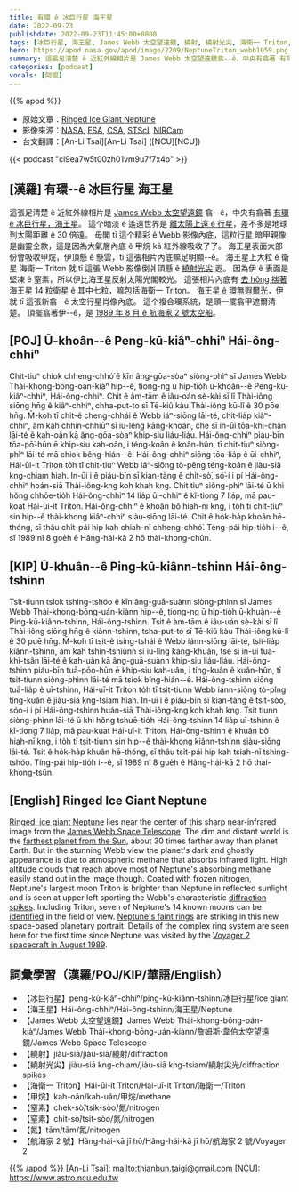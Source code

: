 ```yaml
---
title: 有環 ê 冰巨行星 海王星
date: 2022-09-23
publishdate: 2022-09-23T11:45:00+0800
tags: [冰巨行星, 海王星, James Webb 太空望遠鏡, 繞射, 繞射光尖, 海衛一 Triton, 甲烷, 窒素, 氮, 航海家 2 號]
hero: https://apod.nasa.gov/apod/image/2209/NeptuneTriton_webb1059.png
summary: 這張足清楚 ê 近紅外線相片是 James Webb 太空望遠鏡翕--ê，中央有翕著 有環 ê 冰巨行星 海王星。
categories: [podcast]
vocals: [阿錕]
---
```


{{% apod %}}

- 原始文章：[Ringed Ice Giant Neptune](https://apod.nasa.gov/apod/ap220923.html)
- 影像來源：[NASA](https://www.nasa.gov), [ESA](https://www.esa.int/), [CSA](https://www.asc-csa.gc.ca/eng/), [STScI](https://www.stsci.edu/), [NIRCam](https://webbtelescope.org/contents/media/images/01FA0SZSEW1TZ51BHG0EGW2EZP)
- 台文翻譯：[An-Li Tsai][An-Li Tsai] ([NCU][NCU])

{{< podcast "cl9ea7w5t00zh01vm9u7f7x4o" >}}

## [漢羅] 有環--ê 冰巨行星 海王星
這張足清楚 ê 近紅外線相片是 [James Webb 太空望遠鏡][James Webb Space Telescope] 翕--ê，中央有翕著 [有環 ê 冰巨行星，海王星][Ringed, ice giant Neptune]。
這个暗淡 ê 遙遠世界是 [離太陽上遠 ê 行星][farthest planet from the Sun]，差不多是地球到太陽距離 ê 30 倍遠。
毋閣 tī 這个精彩 ê Webb 影像內底，這粒行星 暗甲親像是幽靈仝款，這是因為大氣層內底 ê 甲烷 kā 紅外線吸收了了。
海王星表面大部份會吸收甲烷，伊頂懸 ê 懸雲，tī 這張相片內底嘛足明顯--ê。
海王星上大粒 ê 衛星 海衛一 Triton 就 tī 這張 Webb 影像倒爿頂懸 ê [繞射光尖][diffraction spikes] 遐。
因為伊 ê 表面是堅凍 ê 窒素，所以伊比海王星反射太陽光閣較光。
這張相片內底有 [去 hŏng 揣著][identified] 海王星 14 粒衛星 ê 其中七粒，嘛包括海衛一 Triton。
[海王星 ê 環無遐爾光][Neptune's faint rings]，伊就 tī 這張新翕--ê 太空行星肖像內底。
這个複合環系統，是頭一擺翕甲遮爾清楚。
頂擺翕著伊--ê，是 [1989 年 8 月 ê 航海家 2 號太空船][Voyager 2 spacecraft in August 1989]。

## [POJ] Ū-khoân--ê Peng-kū-kiâⁿ-chhiⁿ Hái-ông-chhiⁿ
Chit-tiuⁿ chiok chheng-chhó͘ ê kīn âng-gōa-sòaⁿ siòng-phìⁿ sī James Webb Thài-khong-bōng-oán-kiàⁿ hip--ê, tiong-ng ū hip-tio̍h ū-khoân--ê Peng-kū-kiâⁿ-chhiⁿ, Hái-ông-chhiⁿ.
Chit ê àm-tām ê iâu-oán sè-kài sī lî Thài-iông siōng hn̄g ê kiâⁿ-chhiⁿ, chha-put-to sī Tē-kiû kàu Thài-iông kū-lî ê 30 pōe hn̄g.
M̄-koh tī chit-ê cheng-chhái ê Webb iáⁿ-siōng lāi-té, chit-lia̍p kiâⁿ-chhiⁿ, àm kah chhin-chhiūⁿ sī iu-lêng kāng-khoán, che sī in-ūi tōa-khì-chân lāi-té ê kah-oân kā âng-gōa-sòaⁿ khip-siu liáu-liáu.
Hái-ông-chhiⁿ piáu-bīn tōa-pō͘-hūn ē khip-siu kah-oân, i téng-koân ê koân-hûn, tī chit-tiuⁿ siòng-phìⁿ lāi-té mā chiok bêng-hián--ê.
Hái-ông-chhiⁿ siōng tōa-lia̍p ê ūi-chhiⁿ, Hái-ūi-it Triton to̍h tī chit-tiuⁿ Webb iáⁿ-siōng tò-pêng téng-koân ê jiàu-siā kng-chiam hiah.
In-ūi i ê piáu-bīn sī kian-tàng ê chi̍t-sò͘, só͘-í i pí Hái-ông-chhiⁿ hoán-siā Thài-iông-kng koh khah kng.
Chit tiuⁿ siòng-phìⁿ lāi-té ū khì hŏng chhōe-tio̍h Hái-ông-chhiⁿ 14 lia̍p ūi-chhiⁿ ê kî-tiong 7 lia̍p, mā pau-koat Hái-ūi-it Triton.
Hái-ông-chhiⁿ ê khoân bô hiah-nī kng, i to̍h tī chit-tiuⁿ sin hip--ê thài-khong kiâⁿ-chhiⁿ siàu-siōng lāi-té.
Chit ê ho̍k-ha̍p khoân hē-thóng, sī thâu chi̍t-pái hip kah chiah-nī chheng-chhó͘.
Téng-pái hip-tio̍h i--ê, sī 1989 nî 8 goe̍h ê Hâng-hái-kā 2 hō thài-khong-chûn.

## [KIP] Ū-khuân--ê Ping-kū-kiânn-tshinn Hái-ông-tshinn
Tsit-tiunn tsiok tshing-tshóo ê kīn âng-guā-suànn siòng-phìnn sī James Webb Thài-khong-bōng-uán-kiànn hip--ê, tiong-ng ū hip-tio̍h ū-khuân--ê Ping-kū-kiânn-tshinn, Hái-ông-tshinn.
Tsit ê àm-tām ê iâu-uán sè-kài sī lî Thài-iông siōng hn̄g ê kiânn-tshinn, tsha-put-to sī Tē-kiû kàu Thài-iông kū-lî ê 30 puē hn̄g.
M̄-koh tī tsit-ê tsing-tshái ê Webb iánn-siōng lāi-té, tsit-lia̍p kiânn-tshinn, àm kah tshin-tshiūnn sī iu-lîng kāng-khuán, tse sī in-uī tuā-khì-tsân lāi-té ê kah-uân kā âng-guā-suànn khip-siu liáu-liáu.
Hái-ông-tshinn piáu-bīn tuā-pōo-hūn ē khip-siu kah-uân, i tíng-kuân ê kuân-hûn, tī tsit-tiunn siòng-phìnn lāi-té mā tsiok bîng-hián--ê.
Hái-ông-tshinn siōng tuā-lia̍p ê uī-tshinn, Hái-uī-it Triton to̍h tī tsit-tiunn Webb iánn-siōng tò-pîng tíng-kuân ê jiàu-siā kng-tsiam hiah.
In-uī i ê piáu-bīn sī kian-tàng ê tsi̍t-sòo, sóo-í i pí Hái-ông-tshinn huán-siā Thài-iông-kng koh khah kng.
Tsit tiunn siòng-phìnn lāi-té ū khì hŏng tshuē-tio̍h Hái-ông-tshinn 14 lia̍p uī-tshinn ê kî-tiong 7 lia̍p, mā pau-kuat Hái-uī-it Triton.
Hái-ông-tshinn ê khuân bô hiah-nī kng, i to̍h tī tsit-tiunn sin hip--ê thài-khong kiânn-tshinn siàu-siōng lāi-té.
Tsit ê ho̍k-ha̍p khuân hē-thóng, sī thâu tsi̍t-pái hip kah tsiah-nī tshing-tshóo.
Tíng-pái hip-tio̍h i--ê, sī 1989 nî 8 gue̍h ê Hâng-hái-kā 2 hō thài-khong-tsûn.

## [English] Ringed Ice Giant Neptune

[Ringed, ice giant Neptune][Ringed, ice giant Neptune] lies near the center of this sharp near-infrared image from the [James Webb Space Telescope][James Webb Space Telescope].
The dim and distant world is the [farthest planet from the Sun][farthest planet from the Sun], about 30 times farther away than planet Earth.
But in the stunning Webb view the planet's dark and ghostly appearance is due to atmospheric methane that absorbs infrared light.
High altitude clouds that reach above most of Neptune's absorbing methane easily stand out in the image though.
Coated with frozen nitrogen, Neptune's largest moon Triton is brighter than Neptune in reflected sunlight and is seen at upper left sporting the Webb's characteristic [diffraction spikes][diffraction spikes].
Including Triton, seven of Neptune's 14 known moons can be [identified][identified] in the field of view.
[Neptune's faint rings][Neptune's faint rings] are striking in this new space-based planetary portrait.
Details of the complex ring system are seen here for the first time since Neptune was visited by the [Voyager 2 spacecraft in August 1989][Voyager 2 spacecraft in August 1989].

## 詞彙學習（漢羅/POJ/KIP/華語/English）
- 【冰巨行星】peng-kū-kiâⁿ-chhiⁿ/ping-kū-kiânn-tshinn/冰巨行星/ice giant
- 【海王星】Hái-ông-chhiⁿ/Hái-ông-tshinn/海王星/Neptune
- 【James Webb 太空望遠鏡】James Webb Thài-khong-bōng-oán-kiàⁿ/James Webb Thài-khong-bōng-uán-kiànn/詹姆斯·韋伯太空望遠鏡/James Webb Space Telescope
- 【繞射】jiàu-siā/jiàu-siā/繞射/diffraction
- 【繞射光尖】jiàu-siā kng-chiam/jiàu-siā kng-tsiam/繞射尖光/diffraction spikes
- 【海衛一 Triton】Hái-ūi-it Triton/Hái-uī-it Triton/海衛一/Triton
- 【甲烷】kah-oân/kah-uân/甲烷/methane
- 【窒素】chek-sò͘/tsik-sòo/氮/nitrogen
- 【窒素】chi̍t-sò͘/tsi̍t-sòo/氮/nitrogen
- 【氮】tām/tām/氮/nitrogen
- 【航海家 2 號】Hâng-hái-kā jī hō/Hâng-hái-kā jī hō/航海家 2 號/Voyager 2


{{% /apod %}}
[An-Li Tsai]: mailto:thianbun.taigi@gmail.com
[NCU]: https://www.astro.ncu.edu.tw

[copyright]: https://apod.nasa.gov/apod/fap/lib/about_apod.html#srapply

[Ringed, ice giant Neptune]:https://webbtelescope.org/contents/news-releases/2022/news-2022-046
[James Webb Space Telescope]:https://webbtelescope.org/
[farthest planet from the Sun]:https://solarsystem.nasa.gov/planets/neptune/overview/
[diffraction spikes]:https://webbtelescope.org/contents/media/images/01G529MX46J7AFK61GAMSHKSSN
[identified]:https://apod.nasa.gov/apod/image/2209/NeptuneTriton_webb1059.png
[Neptune's faint rings]:https://en.wikipedia.org/wiki/Rings_of_Neptune
[Voyager 2 spacecraft in August 1989]:https://apod.nasa.gov/apod/ap140515.html
